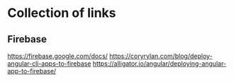 # Collection of links

## Firebase

https://firebase.google.com/docs/
https://coryrylan.com/blog/deploy-angular-cli-apps-to-firebase
https://alligator.io/angular/deploying-angular-app-to-firebase/
